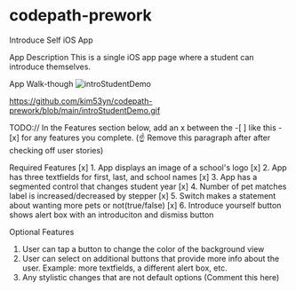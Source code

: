 # codepath-prework
Introduce Self iOS App

App Description
This is a single iOS app page where a student can introduce themselves.

App Walk-though
![introStudentDemo](https://user-images.githubusercontent.com/94202005/216788623-49e7dc4f-af83-4f1d-a729-ce6efe1db86d.gif)


https://github.com/kim53yn/codepath-prework/blob/main/introStudentDemo.gif


TODO:// In the Features section below, add an x between the -[ ] like this - [x] for any features you complete. (☝️ Remove this paragraph after after checking off user stories)

Required Features
[x] 1. App displays an image of a school's logo
[x] 2. App has three textfields for first, last, and school names
[x] 3. App has a segmented control that changes student year
[x] 4. Number of pet matches label is increased/decreased by stepper
[x] 5. Switch makes a statement about wanting more pets or not(true/false)
[x] 6. Introduce yourself button shows alert box with an introduciton and dismiss button

Optional Features
1. User can tap a button to change the color of the background view
3. User can select on additional buttons that provide more info about the user. Example: more textfields, a different alert box, etc.
4. Any stylistic changes that are not default options (Comment this here)
